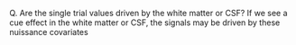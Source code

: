 Q. Are the single trial values driven by the white matter or CSF?
If we see a cue effect in the white matter or CSF, the signals may be driven by these nuissance covariates